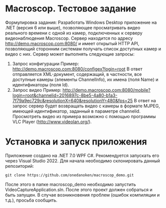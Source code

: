 # Macroscop. Тестовое задание
Формулировка задания:
Разработать Windows Desktop приложение на .NET (версия 6 или выше), позволяющее просматривать видео реального времени с одной из камер, подключенных к серверу видеонаблюдения Macroscop. Сервер находится по адресу http://demo.macroscop.com:8080/ и имеет открытый HTTP API,  позволяющий сторонним системам получать список доступных камер и видео с них.
Сервер может выполнять следующие запросы:
1.	Запрос конфигурации
Пример: http://demo.macroscop.com:8080/configex?login=root
В ответ отправляется XML-документ, содержащий, в частности, все доступные камеры (элементы ChannelInfo), их имена (поля Name) и идентификаторы (поля Id).
2.	Запрос видео
Пример: http://demo.macroscop.com:8080/mobile?login=root&channelid=2016897c-8be5-4a80-b1a3-7f79a9ec729c&resolutionX=640&resolutionY=480&fps=25
В ответ на запрос сервер будет возвращать видео с камеры в формате MJPEG, имеющей идентификатор, заданный в параметре channelid.  Просмотреть видео из примера возможно с помощью программы VLC Player (http://www.videolan.org/).

# Установка и запуск приложения
Приложение создано на .NET 7.0 WPF C#. Рекомендуется запускать его через Visual Studio 2022.
Для начала необходимо склонировать данный репозиторий:
```
git clone https://github.com/onedanoken/macroscop_demo.git
```
После этого в папке macroscop_demo необходимо запустить VideoCaptureApplication.sln.
После этого проект должен собраться и быть запущен. В случае возникновения проблем (ошибок компиляции и т.д.), просьба сообщить.
